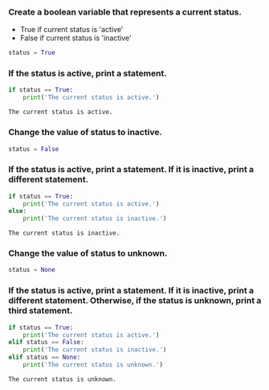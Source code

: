 ### Create a boolean variable that represents a current status.
* True if current status is 'active'
* False if current status is 'inactive'


```python
status = True
```

### If the status is active, print a statement.


```python
if status == True:
    print('The current status is active.')
```

    The current status is active.


### Change the value of status to inactive.


```python
status = False
```

### If the status is active, print a statement. If it is inactive, print a different statement.


```python
if status == True:
    print('The current status is active.')
else:
    print('The current status is inactive.')
```

    The current status is inactive.


### Change the value of status to unknown.


```python
status = None
```

### If the status is active, print a statement. If it is inactive, print a different statement. Otherwise, if the status is unknown, print a third statement.


```python
if status == True:
    print('The current status is active.')
elif status == False:
    print('The current status is inactive.')
elif status == None:
    print('The current status is unknown.')
```

    The current status is unknown.

